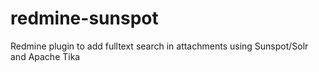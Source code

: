 redmine-sunspot
===============

Redmine plugin to add fulltext search in attachments using Sunspot/Solr and Apache Tika